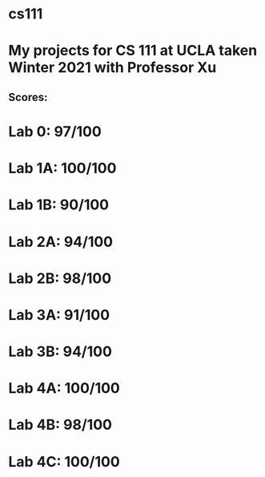 # cs111
# My projects for CS 111 at UCLA taken Winter 2021 with Professor Xu
## Scores:
# Lab 0: 97/100
# Lab 1A: 100/100
# Lab 1B: 90/100
# Lab 2A: 94/100
# Lab 2B: 98/100
# Lab 3A: 91/100
# Lab 3B: 94/100
# Lab 4A: 100/100
# Lab 4B: 98/100
# Lab 4C: 100/100
